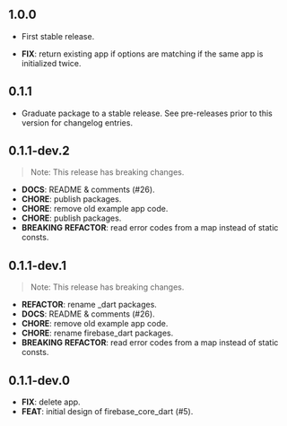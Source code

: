 ## 1.0.0

 - First stable release.

 - **FIX**: return existing app if options are matching if the same app is initialized twice.

## 0.1.1

 - Graduate package to a stable release. See pre-releases prior to this version for changelog entries.

## 0.1.1-dev.2

> Note: This release has breaking changes.

 - **DOCS**: README & comments (#26).
 - **CHORE**: publish packages.
 - **CHORE**: remove old example app code.
 - **CHORE**: publish packages.
 - **BREAKING** **REFACTOR**: read error codes from a map instead of static consts.

## 0.1.1-dev.1

> Note: This release has breaking changes.

 - **REFACTOR**: rename _dart packages.
 - **DOCS**: README & comments (#26).
 - **CHORE**: remove old example app code.
 - **CHORE**: rename firebase_dart packages.
 - **BREAKING** **REFACTOR**: read error codes from a map instead of static consts.

## 0.1.1-dev.0

 - **FIX**: delete app.
 - **FEAT**: initial design of firebase_core_dart (#5).